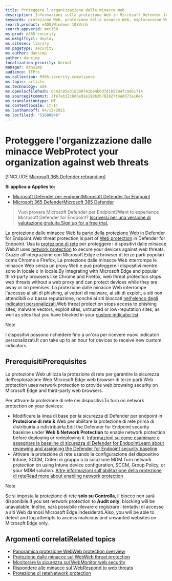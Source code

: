 ```yaml
---
title: Proteggere l'organizzazione dalle minacce Web
description: Informazioni sulla protezione Web in Microsoft Defender for Endpoint e su come può proteggere l'organizzazione.
keywords: protezione Web, protezione dalle minacce Web, esplorazione Web, sicurezza, phishing, malware, exploit, siti Web, protezione di rete, Edge, Internet Explorer, Chrome, Firefox, web browser
search.product: eADQiWindows 10XVcnh
search.appverid: met150
ms.prod: m365-security
ms.mktglfcycl: deploy
ms.sitesec: library
ms.pagetype: security
ms.author: dansimp
author: dansimp
localization_priority: Normal
manager: dansimp
audience: ITPro
ms.collection: M365-security-compliance
ms.topic: article
ms.technology: mde
ms.openlocfilehash: 0c42c05e318390741b94b6d7d1b5394fca961714
ms.sourcegitcommit: 3fe7eb32c8d6e01e190b2b782827fbadd73a18e6
ms.translationtype: MT
ms.contentlocale: it-IT
ms.lasthandoff: 04/13/2021
ms.locfileid: "51688946"
---
```

# <a name="protect-your-organization-against-web-threats"></a><span data-ttu-id="d01ae-104">Proteggere l'organizzazione dalle minacce Web</span><span class="sxs-lookup"><span data-stu-id="d01ae-104">Protect your organization against web threats</span></span>

[!INCLUDE [Microsoft 365 Defender rebranding](../../includes/microsoft-defender.md)]

<span data-ttu-id="d01ae-105">**Si applica a:**</span><span class="sxs-lookup"><span data-stu-id="d01ae-105">**Applies to:**</span></span>
- [<span data-ttu-id="d01ae-106">Microsoft Defender per endpoint</span><span class="sxs-lookup"><span data-stu-id="d01ae-106">Microsoft Defender for Endpoint</span></span>](https://go.microsoft.com/fwlink/p/?linkid=2154037)
- [<span data-ttu-id="d01ae-107">Microsoft 365 Defender</span><span class="sxs-lookup"><span data-stu-id="d01ae-107">Microsoft 365 Defender</span></span>](https://go.microsoft.com/fwlink/?linkid=2118804)

><span data-ttu-id="d01ae-108">Vuoi provare Microsoft Defender per Endpoint?</span><span class="sxs-lookup"><span data-stu-id="d01ae-108">Want to experience Microsoft Defender for Endpoint?</span></span> [<span data-ttu-id="d01ae-109">Iscriversi per una versione di valutazione gratuita.</span><span class="sxs-lookup"><span data-stu-id="d01ae-109">Sign up for a free trial.</span></span>](https://www.microsoft.com/microsoft-365/windows/microsoft-defender-atp?ocid=docs-wdatp-main-abovefoldlink&rtc=1)

<span data-ttu-id="d01ae-110">La protezione dalle minacce Web fa [parte della protezione Web](web-protection-overview.md) in Defender for Endpoint.</span><span class="sxs-lookup"><span data-stu-id="d01ae-110">Web threat protection is part of [Web protection](web-protection-overview.md) in Defender for Endpoint.</span></span> <span data-ttu-id="d01ae-111">Usa la [protezione di rete](network-protection.md) per proteggere i dispositivi dalle minacce Web.</span><span class="sxs-lookup"><span data-stu-id="d01ae-111">It uses [network protection](network-protection.md) to secure your devices against web threats.</span></span> <span data-ttu-id="d01ae-112">Grazie all'integrazione con Microsoft Edge e browser di terze parti popolari come Chrome e Firefox, La protezione dalle minacce Web interrompe le minacce Web senza un proxy Web e può proteggere i dispositivi mentre sono in locale o in locale.</span><span class="sxs-lookup"><span data-stu-id="d01ae-112">By integrating with Microsoft Edge and popular third-party browsers like Chrome and Firefox, web threat protection stops web threats without a web proxy and can protect devices while they are away or on premises.</span></span> <span data-ttu-id="d01ae-113">La protezione dalle minacce Web interrompe l'accesso ai siti di phishing, ai vettori di malware, ai siti di exploit, a siti non attendibili o a bassa reputazione, nonché ai siti bloccati [nell'elenco degli indicatori personalizzati.](manage-indicators.md)</span><span class="sxs-lookup"><span data-stu-id="d01ae-113">Web threat protection stops access to phishing sites, malware vectors, exploit sites, untrusted or low-reputation sites, as well as sites that you have blocked in your [custom indicator list](manage-indicators.md).</span></span>

>[!Note]
><span data-ttu-id="d01ae-114">I dispositivi possono richiedere fino a un'ora per ricevere nuovi indicatori personalizzati.</span><span class="sxs-lookup"><span data-stu-id="d01ae-114">It can take up to an hour for devices to receive new custom indicators.</span></span>

## <a name="prerequisites"></a><span data-ttu-id="d01ae-115">Prerequisiti</span><span class="sxs-lookup"><span data-stu-id="d01ae-115">Prerequisites</span></span>
<span data-ttu-id="d01ae-116">La protezione Web utilizza la protezione di rete per garantire la sicurezza dell'esplorazione Web Microsoft Edge web browser di terze parti.</span><span class="sxs-lookup"><span data-stu-id="d01ae-116">Web protection uses network protection to provide web browsing security on Microsoft Edge and third-party web browsers.</span></span>

<span data-ttu-id="d01ae-117">Per attivare la protezione di rete nei dispositivi:</span><span class="sxs-lookup"><span data-stu-id="d01ae-117">To turn on network protection on your devices:</span></span>
- <span data-ttu-id="d01ae-118">Modificare la linea di base per la sicurezza di Defender per endpoint in **Protezione di rete &** Web per abilitare la protezione di rete prima di distribuirla o ridistribuirla.</span><span class="sxs-lookup"><span data-stu-id="d01ae-118">Edit the Defender for Endpoint security baseline under **Web & Network Protection** to enable network protection before deploying or redeploying it.</span></span> [<span data-ttu-id="d01ae-119">Informazioni su come esaminare e assegnare la baseline di sicurezza di Defender for Endpoint</span><span class="sxs-lookup"><span data-stu-id="d01ae-119">Learn about reviewing and assigning the Defender for Endpoint security baseline</span></span>](configure-machines-security-baseline.md#review-and-assign-the-microsoft-defender-for-endpoint-security-baseline)
- <span data-ttu-id="d01ae-120">Attivare la protezione di rete usando la configurazione del dispositivo Intune, SCCM, Criteri di gruppo o la soluzione MDM.</span><span class="sxs-lookup"><span data-stu-id="d01ae-120">Turn network protection on using Intune device configuration, SCCM, Group Policy, or your MDM solution.</span></span> [<span data-ttu-id="d01ae-121">Altre informazioni sull'abilitazione della protezione di rete</span><span class="sxs-lookup"><span data-stu-id="d01ae-121">Read more about enabling network protection</span></span>](enable-network-protection.md)  

>[!Note]
><span data-ttu-id="d01ae-122">Se si imposta la protezione di rete **solo su Controlla**, il blocco non sarà disponibile.</span><span class="sxs-lookup"><span data-stu-id="d01ae-122">If you set network protection to **Audit only**, blocking will be unavailable.</span></span> <span data-ttu-id="d01ae-123">Inoltre, sarà possibile rilevare e registrare i tentativi di accesso a siti Web dannosi Microsoft Edge indesiderati.</span><span class="sxs-lookup"><span data-stu-id="d01ae-123">Also, you will be able to detect and log attempts to access malicious and unwanted websites on Microsoft Edge only.</span></span>

## <a name="related-topics"></a><span data-ttu-id="d01ae-124">Argomenti correlati</span><span class="sxs-lookup"><span data-stu-id="d01ae-124">Related topics</span></span>

- [<span data-ttu-id="d01ae-125">Panoramica protezione Web</span><span class="sxs-lookup"><span data-stu-id="d01ae-125">Web protection overview</span></span>](web-protection-overview.md)
- [<span data-ttu-id="d01ae-126">Protezione dalle minacce sul Web</span><span class="sxs-lookup"><span data-stu-id="d01ae-126">Web threat protection</span></span>](web-threat-protection.md)
- [<span data-ttu-id="d01ae-127">Monitorare la sicurezza sul Web</span><span class="sxs-lookup"><span data-stu-id="d01ae-127">Monitor web security</span></span>](web-protection-monitoring.md)
- [<span data-ttu-id="d01ae-128">Rispondere alle minacce sul Web</span><span class="sxs-lookup"><span data-stu-id="d01ae-128">Respond to web threats</span></span>](web-protection-response.md)
- [<span data-ttu-id="d01ae-129">Protezione di rete</span><span class="sxs-lookup"><span data-stu-id="d01ae-129">Network protection</span></span>](network-protection.md)
